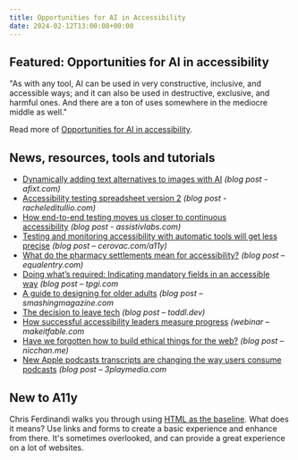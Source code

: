```yaml
---
title: Opportunities for AI in Accessibility
date: 2024-02-12T13:00:08+00:00
---
```


## Featured: Opportunities for AI in accessibility

"As with any tool, AI can be used in very constructive, inclusive, and accessible ways; and it can also be used in destructive, exclusive, and harmful ones. And there are a ton of uses somewhere in the mediocre middle as well."

Read more of [Opportunities for AI in accessibility](https://alistapart.com/article/opportunities-for-ai-in-accessibility/).

## News, resources, tools and tutorials

- [Dynamically adding text alternatives to images with AI](https://afixt.com/dynamically-adding-text-alternatives-to-images-with-ai/) *(blog post - afixt.com)*
- [Accessibility testing spreadsheet version 2](https://racheleditullio.com/blog/2024/01/accessibility-testing-spreadsheet-version-2/) *(blog post - racheleditullio.com)*
- [How end-to-end testing moves us closer to continuous accessibility](https://assistivlabs.com/articles/end-to-end-testing-and-continuous-accessibility) *(blog post - assistivlabs.com)*
- [Testing and monitoring accessibility with automatic tools will get less precise](https://cerovac.com/a11y/2024/02/testing-and-monitoring-accessibility-with-automatic-tools-will-get-less-effective/) *(blog post – cerovac.com/a11y)*
- [What do the pharmacy settlements mean for accessibility?](https://equalentry.com/accessibility-pharmacy-settlements/) *(blog post – equalentry.com)*
- [Doing what’s required: Indicating mandatory fields in an accessible way](https://www.tpgi.com/doing-whats-required-indicating-mandatory-fields-in-an-accessible-way/) *(blog post – tpgi.com*
- [A guide to designing for older adults](https://www.smashingmagazine.com/2024/02/guide-designing-older-adults/) *(blog post – smashingmagazine.com*
- [The decision to leave tech](https://toddl.dev/posts/the-decision-to-leave-tech/) *(blog post – toddl.dev)*
- [How successful accessibility leaders measure progress](https://makeitfable.com/article/measure-and-quantify-accessibility-progress-like-successful-accessibility-leaders/) *(webinar – makeitfable.com*
- [Have we forgotten how to build ethical things for the web?](https://www.nicchan.me/blog/have-we-forgotten-how-to-build-ethical-things-for-the-web/) *(blog post – nicchan.me)*
- [New Apple podcasts transcripts are changing the way users consume podcasts](https://www.3playmedia.com/blog/apple-podcasts-transcripts-are-changing-the-way-users-consume-podcasts/) *(blog post – 3playmedia.com*

## New to A11y

Chris Ferdinandi walks you through using [HTML as the baseline](https://gomakethings.com/html-as-the-baseline/). What does it means? Use links and forms to create a basic experience and enhance from there. It's sometimes overlooked, and can provide a great experience on a lot of websites.
